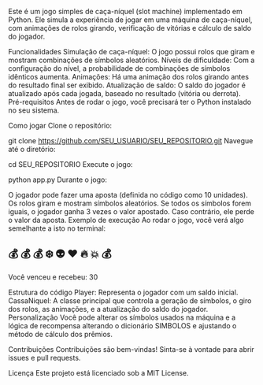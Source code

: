 Este é um jogo simples de caça-níquel (slot machine) implementado em Python. Ele simula a experiência de jogar em uma máquina de caça-níquel, com animações de rolos girando, verificação de vitórias e cálculo de saldo do jogador.

Funcionalidades
Simulação de caça-níquel: O jogo possui rolos que giram e mostram combinações de símbolos aleatórios.
Níveis de dificuldade: Com a configuração do nível, a probabilidade de combinações de símbolos idênticos aumenta.
Animações: Há uma animação dos rolos girando antes do resultado final ser exibido.
Atualização de saldo: O saldo do jogador é atualizado após cada jogada, baseado no resultado (vitória ou derrota).
Pré-requisitos
Antes de rodar o jogo, você precisará ter o Python instalado no seu sistema.

Como jogar
Clone o repositório:

git clone https://github.com/SEU_USUARIO/SEU_REPOSITORIO.git
Navegue até o diretório:

cd SEU_REPOSITORIO
Execute o jogo:

python app.py
Durante o jogo:

O jogador pode fazer uma aposta (definida no código como 10 unidades).
Os rolos giram e mostram símbolos aleatórios.
Se todos os símbolos forem iguais, o jogador ganha 3 vezes o valor apostado. Caso contrário, ele perde o valor da aposta.
Exemplo de execução
Ao rodar o jogo, você verá algo semelhante a isto no terminal:

💰 💰 💰
❄️ 👽 ❤️
🔥 💥 💰
---------------
Você venceu e recebeu: 30

Estrutura do código
Player: Representa o jogador com um saldo inicial.
CassaNiquel: A classe principal que controla a geração de símbolos, o giro dos rolos, as animações, e a atualização do saldo do jogador.
Personalização
Você pode alterar os símbolos usados na máquina e a lógica de recompensa alterando o dicionário SIMBOLOS e ajustando o método de cálculo dos prêmios.

Contribuições
Contribuições são bem-vindas! Sinta-se à vontade para abrir issues e pull requests.

Licença
Este projeto está licenciado sob a MIT License.

